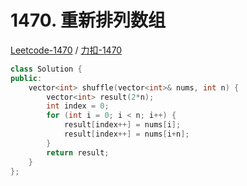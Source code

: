 # 1470. 重新排列数组

[Leetcode-1470](https://leetcode.com/problems/shuffle-the-array/) / [力扣-1470](https://leetcode-cn.com/problems/shuffle-the-array/)

```cpp
class Solution {
public:
    vector<int> shuffle(vector<int>& nums, int n) {
        vector<int> result(2*n);
        int index = 0;
        for (int i = 0; i < n; i++) {
            result[index++] = nums[i];
            result[index++] = nums[i+n];
        }
        return result;
    }
};
```